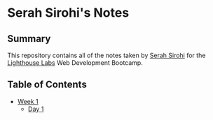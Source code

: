 # Serah Sirohi's Notes
<!-- # This is an H1 header (largest)
###### This is an H6 header (smallest) -->

## Summary 

This repository contains all of the notes taken by [Serah Sirohi](https://github.com/serahmetpalli) for the [Lighthouse Labs](https://www.lighthouselabs.ca/) Web Development Bootcamp.

## Table of Contents
* [Week 1](/Week_1)
  * [Day 1](/Week_1/Day_1)
    

